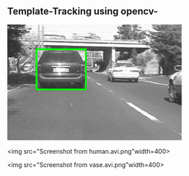 ## Template-Tracking using opencv-
<img src="Screenshot from car.avi.png" width=400 >

<img src="Screenshot from human.avi.png"width=400>
          
<img src="Screenshot from vase.avi.png"width=400>

